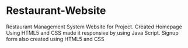 # Restaurant-Website
Restaurant Management System Website for Project.
Created Homepage Using HTML5 and CSS made it responsive by using Java Script.
Signup form also created using HTML5 and CSS
